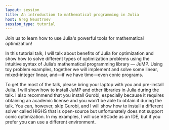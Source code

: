 ```yaml
---
layout: session
title: An introduction to mathematical programming in Julia
host: Greg Neustroev
session_type: tutorial
---
```


Join us to learn how to use Julia's powerful tools for mathematical optimization!

In this tutorial talk, I will talk about benefits of Julia for optimization and show how to solve different types of optimization problems using the intuitive syntax of Julia’s mathematical programming library — JuMP. Using toy problem examples, together we will implement and solve some linear, mixed-integer linear, and—if we have time—even conic programs.

To get the most of the talk, please bring your laptop with you and pre-install Julia. I will show how to install JuMP and other libraries in Julia during the talk. I also recommend that you install Gurobi, especially because it requires obtaining an academic license and you won’t be able to obtain it during the talk. You can, however, skip Gurobi, and I will show how to install a different solver called HiGHS that is open-source but unfortunately does not support conic optimization. In my examples, I will use VSCode as an IDE, but if you prefer you can use a different environment.
